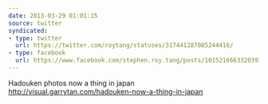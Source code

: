 ```yaml
---
date: 2013-03-29 01:01:15
source: twitter
syndicated:
- type: twitter
  url: https://twitter.com/roytang/statuses/317441287085244416/
- type: facebook
  url: https://www.facebook.com/stephen.roy.tang/posts/10152166633203912
---
```


Hadouken photos now a thing in japan  http://visual.garrytan.com/hadouken-now-a-thing-in-japan